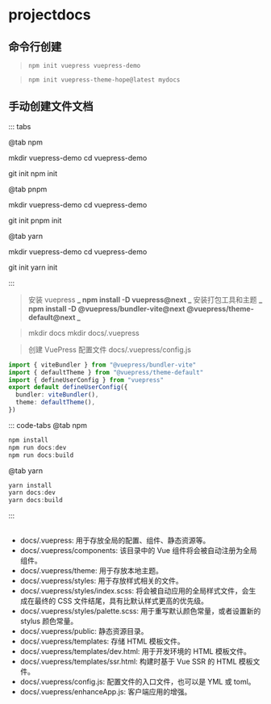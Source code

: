 # projectdocs

## 命令行创建

> `npm init vuepress vuepress-demo`

> `npm init vuepress-theme-hope@latest mydocs`

## 手动创建文件文档

::: tabs

@tab npm

mkdir vuepress-demo
cd vuepress-demo

git init
npm init

@tab pnpm

mkdir vuepress-demo
cd vuepress-demo

git init
pnpm init

@tab yarn

mkdir vuepress-demo
cd vuepress-demo

git init
yarn init

:::

> 安装 vuepress
> **_ npm install -D vuepress@next _**
> 安装打包工具和主题
> **_ npm install -D @vuepress/bundler-vite@next @vuepress/theme-default@next _**

> mkdir docs
> mkdir docs/.vuepress

> 创建 VuePress 配置文件 docs/.vuepress/config.js

```ts
import { viteBundler } from "@vuepress/bundler-vite"
import { defaultTheme } from "@vuepress/theme-default"
import { defineUserConfig } from "vuepress"
export default defineUserConfig({
  bundler: viteBundler(),
  theme: defaultTheme(),
})
```

::: code-tabs
@tab npm

```ts
npm install
npm run docs:dev
npm run docs:build
```

@tab yarn

```ts
yarn install
yarn docs:dev
yarn docs:build
```

:::

##

- docs/.vuepress: 用于存放全局的配置、组件、静态资源等。
- docs/.vuepress/components: 该目录中的 Vue 组件将会被自动注册为全局组件。
- docs/.vuepress/theme: 用于存放本地主题。
- docs/.vuepress/styles: 用于存放样式相关的文件。
- docs/.vuepress/styles/index.scss: 将会被自动应用的全局样式文件，会生成在最终的 CSS 文件结尾，具有比默认样式更高的优先级。
- docs/.vuepress/styles/palette.scss: 用于重写默认颜色常量，或者设置新的 stylus 颜色常量。
- docs/.vuepress/public: 静态资源目录。
- docs/.vuepress/templates: 存储 HTML 模板文件。
- docs/.vuepress/templates/dev.html: 用于开发环境的 HTML 模板文件。
- docs/.vuepress/templates/ssr.html: 构建时基于 Vue SSR 的 HTML 模板文件。
- docs/.vuepress/config.js: 配置文件的入口文件，也可以是 YML 或 toml。
- docs/.vuepress/enhanceApp.js: 客户端应用的增强。
